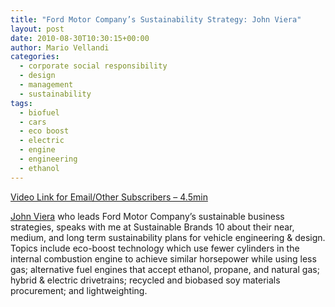 ```yaml
---
title: "Ford Motor Company’s Sustainability Strategy: John Viera"
layout: post
date: 2010-08-30T10:30:15+00:00
author: Mario Vellandi
categories:
  - corporate social responsibility
  - design
  - management
  - sustainability
tags:
  - biofuel
  - cars
  - eco boost
  - electric
  - engine
  - engineering
  - ethanol
---
```

[Video Link for Email/Other Subscribers &#8211; 4.5min](http://vimeo.com/14076274)

[John Viera](http://sustainablelifemedia.com/innovator/john_viera) who leads Ford Motor Company&#8217;s sustainable business strategies, speaks with me at Sustainable Brands 10 about their near, medium, and long term sustainability plans for vehicle engineering & design. Topics include eco-boost technology which use fewer cylinders in the internal combustion engine to achieve similar horsepower while using less gas; alternative fuel engines that accept ethanol, propane, and natural gas; hybrid & electric drivetrains; recycled and biobased soy materials procurement; and lightweighting.
